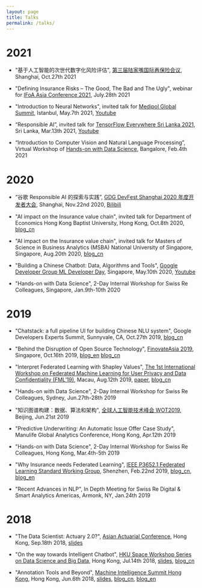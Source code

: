 ```yaml
---
layout: page
title: Talks
permalink: /talks/
---
```



# 2021
* "基于人工智能的次世代数字化风险评估", [第三届陆家嘴国际再保险会议](https://lirc.shie.com.cn/), Shanghai, Oct.27th 2021

* "Defining Insurance Risks – The Good, The Bad and The Ugly", webinar for [IFoA Asia Conference 2021](https://www.actuaries.org.uk/learn-develop/attend-event/asia-conference-2021-webinar-series), July.28th 2021

* "Introduction to Neural Networks", invited talk for [Medipol Global Summit](https://medipolsummit.org/), Istanbul, May.7th 2021, [Youtube](https://www.youtube.com/watch?v=ckHgcTWVXZw&ab_channel=GoogleDeveloperCommunitiesTurkey)

* “Responsible AI”, invited talk for [TensorFlow Everywhere Sri Lanka 2021](https://gdg.community.dev/events/details/google-gdg-cloud-sri-lanka-presents-tensorflow-everywhere-2021-day-02/), Sri Lanka, Mar.13th 2021, [Youtube](https://www.youtube.com/watch?v=ounMXkd0Sr8&ab_channel=GDGSriLanka)

* “Introduction to Computer Vision and Natural Language Processing”, Virtual Workshop of [Hands-on with Data Science](https://www.linkedin.com/posts/crownpku_we-did-it-after-3-years-of-giving-in-classroom-activity-6763608927608418304-Hmiw), Bangalore, Feb.4th 2021


# 2020
* “谷歌 Responsible AI 的探索与实践”, [GDG DevFest Shanghai 2020 年度开发者大会](https://gdg.community.dev/events/details/google-gdg-shanghai-presents-devfest-shanghai-2020/), Shanghai, Nov.22nd 2020, [Bilibili](https://www.bilibili.com/video/BV1UD4y1X7BJ)

* "AI impact on the Insurance value chain", invited talk for Department of Economics Hong Kong Baptist University, Hong Kong, Oct.8th 2020, [blog_cn](http://www.crownpku.com/2020/08/19/%E4%BF%9D%E9%99%A9%E4%B8%9A%E4%BB%B7%E5%80%BC%E9%93%BE%E4%B8%AD%E7%9A%84%E4%BA%BA%E5%B7%A5%E6%99%BA%E8%83%BD%E5%BA%94%E7%94%A8.html)

* "AI impact on the Insurance value chain", invited talk for  Masters of Science in Business Analytics (MSBA) National University of Singapore, Singapore, Aug.20th 2020, [blog_cn](http://www.crownpku.com/2020/08/19/%E4%BF%9D%E9%99%A9%E4%B8%9A%E4%BB%B7%E5%80%BC%E9%93%BE%E4%B8%AD%E7%9A%84%E4%BA%BA%E5%B7%A5%E6%99%BA%E8%83%BD%E5%BA%94%E7%94%A8.html)

* "Building a Chinese Chatbot: Data, Algorithms and Tools", [Google Developer Group ML Developer Day](https://www.meetup.com/en-AU/gdg-singapore/events/270121047/), Singapore, May.10th 2020, [Youtube](https://www.youtube.com/watch?v=yBReImxE2D0)

* "Hands-on with Data Science", 2-Day Internal Workshop for Swiss Re Colleagues, Singapore, Jan.9th-10th 2020


# 2019
* "Chatstack: a full pipeline UI for building Chinese NLU system", Google Developers Experts Summit, Sunnyvale, CA, Oct.27th 2019, [blog_cn](http://crownpku.com/2019/08/16/Chatstack-%E6%90%AD%E5%BB%BA%E4%B8%AD%E6%96%87NLU%E7%9A%84%E5%85%A8%E6%B5%81%E7%A8%8B%E7%94%A8%E6%88%B7%E4%BA%A4%E4%BA%92%E7%B3%BB%E7%BB%9F.html)

* "Behind the Disruption of Open Source Technology", [FinovateAsia 2019](https://finance.knect365.com/finovateasia/), Singapore, Oct.16th 2019, [blog_en](http://www.crownpku.com/2019/09/20/Behind-the-Disruption-of-Open-Source-Technology.html) [blog_cn](http://www.crownpku.com/2019/08/08/%E5%BC%80%E6%BA%90%E6%8A%80%E6%9C%AF%E5%B8%A6%E6%9D%A5%E7%9A%84%E8%A1%8C%E4%B8%9A%E6%90%85%E5%B1%80%E8%80%85.html)

* "Interpret Federated Learning with Shapley Values", [The 1st International Workshop on Federated Machine Learning for User Privacy and Data Confidentiality (FML’19)](http://fml2019.algorithmic-crowdsourcing.com/), Macau, Aug.12th 2019, [paper](https://arxiv.org/abs/1905.04519), [blog_cn](http://www.crownpku.com/2019/05/18/%E7%94%A8Shapley%E5%80%BC%E8%A7%A3%E9%87%8A%E8%81%94%E9%82%A6%E5%AD%A6%E4%B9%A0%E6%A8%A1%E5%9E%8B.html)

* "Hands-on with Data Science", 2-Day Internal Workshop for Swiss Re Colleagues, Sydney, Jun.27th-28th 2019

* "知识图谱构建：数据、算法和架构", [全球人工智能技术峰会 WOT2019](http://wot.51cto.com/act/wot2019/ai), Beijing, Jun.21st 2019

* "Predictive Underwriting: An Automatic Issue Offer Case Study", Manulife Global Analytics Conference, Hong Kong, Apr.12th 2019

* "Hands-on with Data Science", 2-Day Internal Workshop for Swiss Re Colleagues, Hong Kong, Mar.4th-5th 2019

* "Why Insurance needs Federated Learning", [IEEE P3652.1 Federated Learning Standard Working Group](https://sagroups.ieee.org/3652-1/), Shenzhen, Feb.22nd 2019, [blog_cn](http://www.crownpku.com/2019/01/04/%E4%B8%BA%E4%BB%80%E4%B9%88%E4%BF%9D%E9%99%A9%E8%A1%8C%E4%B8%9A%E9%9C%80%E8%A6%81%E8%81%94%E9%82%A6%E5%AD%A6%E4%B9%A0.html), [blog_en](http://www.crownpku.com/2019/01/05/Why-Insurance-needs-Federated-Learning.html)

* "Recent Advances in NLP", In Depth Meeting for Swiss Re Digital & Smart Analytics Americas, Armonk, NY, Jan.24th 2019


# 2018
* "The Data Scientist: Actuary 2.0?", [Asian Actuarial Conference](http://www.aachk2018.org/index/programme), Hong Kong, Sep.18th 2018, [slides](https://github.com/crownpku/crownpku.github.io/raw/master/slides/201809_Data_Scientist_Actuary_AAC2018.pdf)


* "On the way towards Intelligent Chatbot", [HKU Space Workshop Series on Data Science and Big Data](https://www.hkuspace.hku.hk/prog/workshop-series-on-data-science-and-big-data), Hong Kong, Jul.14th 2018, [slides](https://github.com/crownpku/crownpku.github.io/raw/master/slides/201807_%20On_the_way_towards_intelligent_chatbot.pdf), [blog_cn](http://www.crownpku.com//2017/09/27/%E6%B5%85%E8%B0%88%E5%9E%82%E7%9B%B4%E9%A2%86%E5%9F%9F%E7%9A%84chatbot.html)


* "Annotation Tools and Beyond", [Machine Intelligence Summit Hong Kong](https://www.re-work.co/events/machine-intelligence-summit-hong-kong-2018), Hong Kong, Jun.6th 2018, [slides](https://github.com/crownpku/crownpku.github.io/raw/master/slides/201806_Guan_Annotation_Tools_and_Beyond.pdf), [blog_cn](http://www.crownpku.com/2017/11/09/%E6%9E%84%E6%83%B3-%E4%B8%AD%E6%96%87%E6%96%87%E6%9C%AC%E6%A0%87%E6%B3%A8%E5%B7%A5%E5%85%B7.html), [blog_en](http://www.crownpku.com//2018/03/15/Annotation-Tools-and-Beyond.html)
